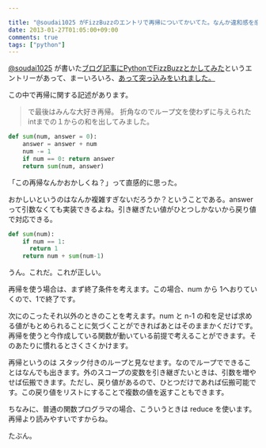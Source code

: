 ```yaml
---

title: "@soudai1025 がFizzBuzzのエントリで再帰についてかいてた。なんか違和感を感じた。"
date: 2013-01-27T01:05:00+09:00
comments: true
tags: ["python"]
---
```


[@soudai1025](http://twitter.com/soudai1025) が書いた[ブログ記事にPythonでFizzBuzzとかしてみた](http://soudai1025.blogspot.jp/2013/01/pythonfizzbuzz.html?spref=fb)というエントリーがあって、まーいろいろ、[あって突っ込みをいれました。](http://blog.eiel.info/blog/2013/01/26/soudai-fizzbuzz/)

この中で再帰に関する記述があります。

> で最後はみんな大好き再帰。
> 折角なのでループ文を使わずに与えられたintまでの１からの和を出してみました。

```python
def sum(num, answer = 0):
    answer = answer + num
    num -= 1
    if num == 0: return answer
    return sum(num, answer)
```

「この再帰なんかおかしくね？」って直感的に思った。

おかしいというのはなんか複雑すぎないだろうか？ということである。answerって引数なくても実装できるよね。引き継ぎたい値がひとつしかないから戻り値で対応できる。

```python
def sum(num):
    if num == 1:
      return 1
    return num + sum(num-1)
```
うん。これだ。これが正しい。


再帰を使う場合は、まず終了条件を考えます。この場合、num から 1へおりていくので、1で終了です。

次にのこったそれ以外のときのことを考えます。num と n-1 の和を足せば求める値がもとめられることに気づくことができればあとはそのままかくだけです。
再帰を使うと今作成している関数が動いている前提で考えることができます。そのあたりに慣れるとさくさくかけます。

再帰というのは スタック付きのループと見なせます。なのでループでできることはなんでも出きます。外のスコープの変数を引き継ぎたいときは、引数を増やせば伝搬できます。ただし、戻り値があるので、ひとつだけであれば伝搬可能です。この戻り値をリストにすることで複数の値を返すこともできます。

ちなみに、普通の関数プログラマの場合、こういうときは reduce を使います。
再帰より読みやすいですからね。

たぶん。
